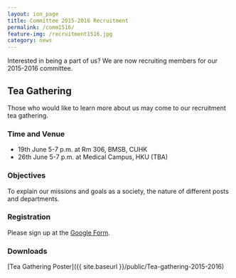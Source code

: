 ```yaml
---
layout: ion_page
title: Committee 2015-2016 Recruitment
permalink: /comm1516/
feature-img: /recruitment1516.jpg
category: news
---
```

Interested in being a part of us?
We are now recruiting members for our 2015-2016 committee.

## Tea Gathering

Those who would like to learn more about us may come to our recruitment tea gathering.

### Time and Venue

- 19th June 5-7 p.m. at Rm 306, BMSB, CUHK
- 26th June 5-7 p.m. at Medical Campus, HKU (TBA)

### Objectives

To explain our missions and goals as a society, the nature of different posts and departments.

### Registration

Please sign up at the [Google Form](https://docs.google.com/forms/d/1GA5I03_2DZyrDVy75flWZ7vVVbTf7VTRTAjT9OQa9A0/viewform?edit_requested=true).

### Downloads

[Tea Gathering Poster]({{ site.baseurl }}/public/Tea-gathering-2015-2016)
